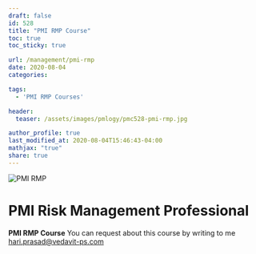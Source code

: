 ```yaml
---
draft: false
id: 528    
title: "PMI RMP Course"
toc: true
toc_sticky: true

url: /management/pmi-rmp
date: 2020-08-04
categories:

tags: 
  - 'PMI RMP Courses'

header:
  teaser: /assets/images/pmlogy/pmc528-pmi-rmp.jpg

author_profile: true
last_modified_at: 2020-08-04T15:46:43-04:00
mathjax: "true"
share: true
---
```


![PMI RMP](/assets/images/pmlogy/pmc528-pmi-rmp.jpg)

# PMI Risk Management Professional 

**PMI RMP Course**
You can request about this course by writing to me hari.prasad@vedavit-ps.com 

